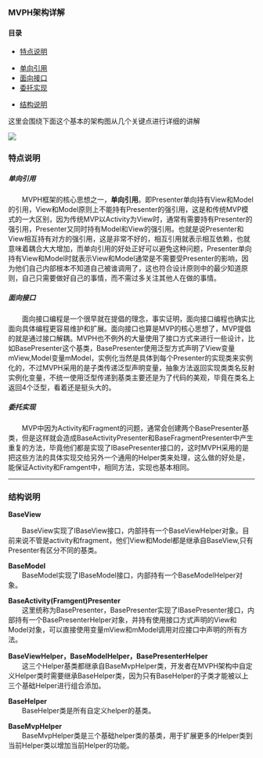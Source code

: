 ###  MVPH架构详解
#### 目录
- [特点说明](#特点说明)
 * [单向引用](#单向引用)
 * [面向接口](#面向接口)
 * [委托实现](#委托实现)
- [结构说明](#结构说明)

这里会围绕下面这个基本的架构图从几个关键点进行详细的讲解

![](https://raw.githubusercontent.com/AcgnCodeMonkey/MVPLibrary/master/file/架构图1.png)

### 特点说明
#####  单向引用
&emsp;&emsp;MVPH框架的核心思想之一，**单向引用**。即Presenter单向持有View和Model的引用，View和Model原则上不能持有Presenter的强引用，这是和传统MVP模式的一大区别，因为传统MVP以Activity为View时，通常有需要持有Presenter的强引用，Presenter又同时持有Model和View的强引用。也就是说Presenter和View相互持有对方的强引用，这是非常不好的，相互引用就表示相互依赖，也就意味着耦合大大增加，而单向引用的好处正好可以避免这种问题，Presenter单向持有View和Model时就表示View和Model通常是不需要受Presenter的影响，因为他们自己内部根本不知道自己被谁调用了，这也符合设计原则中的最少知道原则，自己只需要做好自己的事情，而不需过多关注其他人在做的事情。

##### 面向接口
&emsp;&emsp;面向接口编程是一个很早就在提倡的理念，事实证明，面向接口编程也确实比面向具体编程更容易维护和扩展。面向接口也算是MVP的核心思想了，MVP提倡的就是通过接口解耦。MVPH也不例外的大量使用了接口方式来进行一些设计，比如BasePresenter这个基类，BasePresenter使用泛型方式声明了View变量mView,Model变量mModel，实例化当然是具体到每个Presenter的实现类来实例化的，不过MVPH采用的是子类传递泛型声明变量，抽象方法返回实现类类名反射实例化变量，不统一使用泛型传递到基类主要还是为了代码的美观，毕竟在类名上返回4个泛型，看着还是挺头大的。

##### 委托实现
&emsp;&emsp;MVP中因为Activity和Fragment的问题，通常会创建两个BasePresenter基类，但是这样就会造成BaseActivityPresenter和BaseFragmentPresenter中产生重复的方法，毕竟他们都是实现了IBasePresenter接口的，这时MVPH采用的是把这些方法的具体实现交给另外一个通用的Helper类来处理，这么做的好处是，能保证Activity和Framgent中，相同方法，实现也基本相同。

---

### 结构说明

**BaseView**<br>

&emsp;&emsp;BaseView实现了IBaseView接口，内部持有一个BaseViewHelper对象。目前来说不管是activity和fragment，他们View和Model都是继承自BaseView,只有Presenter有区分不同的基类。

**BaseModel**<br>
&emsp;&emsp;BaseModel实现了IBaseModel接口，内部持有一个BaseModelHelper对象。

**BaseActivity(Framgent)Presenter**<br>
&emsp;&emsp;这里统称为BasePresenter，BasePresenter实现了IBasePresenter接口，内部持有一个BasePresenterHelper对象，并持有使用接口方式声明的View和Model对象，可以直接使用变量mView和mModel调用对应接口中声明的所有方法。

**BaseViewHelper，BaseModelHelper，BasePresenterHelper**<br>
&emsp;&emsp;这三个Helper基类都继承自BaseMvpHelper类，开发者在MVPH架构中自定义Helper类时需要继承BaseHelper类，因为只有BaseHelper的子类才能被以上三个基础Helper进行组合添加。

**BaseHelper**<br>
&emsp;&emsp;BaseHelper类是所有自定义helper的基类。

**BaseMvpHelper**<br>
&emsp;&emsp;BaseMvpHelper类是三个基础helper类的基类，用于扩展更多的Helper类到当前Helper类以增加当前Helper的功能。
